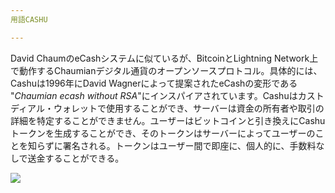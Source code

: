 ```yaml
---
用語CASHU

---
```

David ChaumのeCashシステムに似ているが、BitcoinとLightning Network上で動作するChaumianデジタル通貨のオープンソースプロトコル。具体的には、Cashuは1996年にDavid Wagnerによって提案されたeCashの変形である "*Chaumian ecash without RSA*"にインスパイアされています。Cashuはカストディアル・ウォレットで使用することができ、サーバーは資金の所有者や取引の詳細を特定することができません。ユーザーはビットコインと引き換えにCashuトークンを生成することができ、そのトークンはサーバーによってユーザーのことを知らずに署名される。トークンはユーザー間で即座に、個人的に、手数料なしで送金することができる。

![](../../dictionnaire/assets/52.webp)